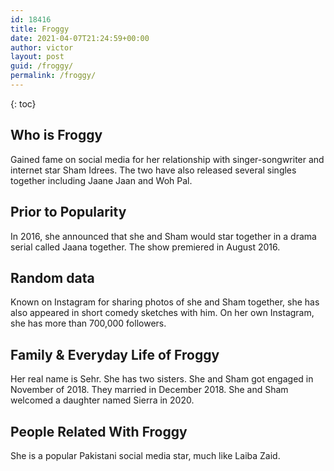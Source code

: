 ```yaml
---
id: 18416
title: Froggy
date: 2021-04-07T21:24:59+00:00
author: victor
layout: post
guid: /froggy/
permalink: /froggy/
---
```



{: toc}


## Who is Froggy



Gained fame on social media for her relationship with singer-songwriter and internet star Sham Idrees. The two have also released several singles together including Jaane Jaan and Woh Pal. 

                
                
                
## Prior to Popularity



In 2016, she announced that she and Sham would star together in a drama serial called Jaana together. The show premiered in August 2016. 

                
                
                
## Random data



Known on Instagram for sharing photos of she and Sham together, she has also appeared in short comedy sketches with him. On her own Instagram, she has more than 700,000 followers. 

                
                
                
## Family & Everyday Life of Froggy



Her real name is Sehr. She has two sisters. She and Sham got engaged in November of 2018. They married in December 2018. She and Sham welcomed a daughter named Sierra in 2020. 

                
                
                
## People Related With Froggy



She is a popular Pakistani social media star, much like Laiba Zaid. 

                
              
            
          
          
          